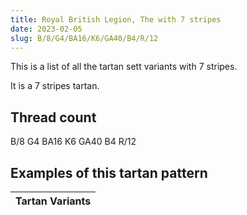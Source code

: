 ```yaml
---
title: Royal British Legion, The with 7 stripes
date: 2023-02-05
slug: B/8/G4/BA16/K6/GA40/B4/R/12
---
```

This is a list of all the tartan sett variants with 7 stripes.

It is a 7 stripes tartan.


## Thread count
B/8 G4 BA16 K6 GA40 B4 R/12

## Examples of this tartan pattern

| Tartan Variants |
|---------------|
